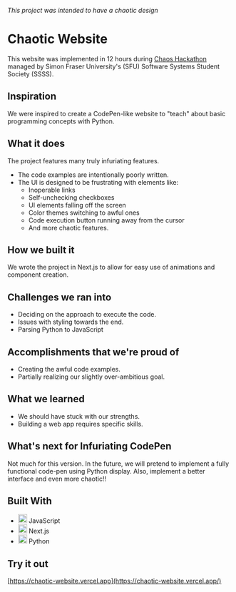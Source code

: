 *This project was intended to have a chaotic design*
# Chaotic Website

This website was implemented in 12 hours during [Chaos Hackathon](https://systemshacks.com/) managed by Simon Fraser University's (SFU) Software Systems Student Society (SSSS).

## Inspiration
We were inspired to create a CodePen-like website to "teach" about basic programming concepts with Python.

## What it does
The project features many truly infuriating features.

- The code examples are intentionally poorly written.
- The UI is designed to be frustrating with elements like:
  - Inoperable links
  - Self-unchecking checkboxes
  - UI elements falling off the screen
  - Color themes switching to awful ones
  - Code execution button running away from the cursor
  - And more chaotic features.

## How we built it
We wrote the project in Next.js to allow for easy use of animations and component creation.

## Challenges we ran into
- Deciding on the approach to execute the code.
- Issues with styling towards the end.
- Parsing Python to JavaScript

## Accomplishments that we're proud of
- Creating the awful code examples.
- Partially realizing our slightly over-ambitious goal.

## What we learned
- We should have stuck with our strengths.
- Building a web app requires specific skills.

## What's next for Infuriating CodePen
Not much for this version. In the future, we will pretend to implement a fully functional code-pen using Python display. 
Also, implement a better interface and even more chaotic!!

## Built With
- <img src="https://www.svgrepo.com/show/353925/javascript.svg" width="20" height="20" style="background:white"> JavaScript
- <img src="https://www.svgrepo.com/show/354113/nextjs-icon.svg" width="20" height="20" style="background:white"> Next.js
- <img src="https://www.svgrepo.com/show/452091/python.svg" width="20" height="20" style="background:white"> Python

## Try it out
[https://chaotic-website.vercel.app](https://chaotic-website.vercel.app/)
